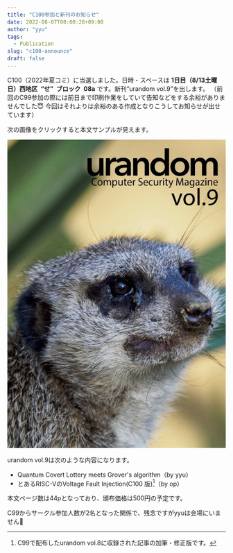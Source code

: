 ```yaml
---
title: "C100参加と新刊のお知らせ"
date: 2022-08-07T00:00:28+09:00
author: "yyu"
tags:
  - Publication
slug: "c100-announce"
draft: false
---
```


C100（2022年夏コミ）に当選しました。日時・スペースは **1日目（8/13土曜日）西地区 “せ” ブロック 08a** です。新刊“urandom vol.9”を出します。
（前回のC99参加の際には前日まで印刷作業をしていて告知などをする余裕がありませんでした😇 今回はそれよりは余裕のある作成となりこうしてお知らせが出せています）

次の画像をクリックすると本文サンプルが見えます。

[![c100 sample](/images/c100_cover_thumb.jpg)](/pdfs/c100_sample.pdf)

urandom vol.9は次のような内容になります。

- Quantum Covert Lottery meets Grover's algorithm（by yyu）
- とあるRISC-VのVoltage Fault Injection(C100 版)[^c99_update]（by op）

[^c99_update]: C99で配布したurandom vol.8に収録された記事の加筆・修正版です。

本文ページ数は44pとなっており、頒布価格は500円の予定です。

C99からサークル参加人数が2名となった関係で、残念ですがyyuは会場にいません🥹